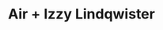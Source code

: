 ---
layout: post
category: concert
title: Air + Izzy Lindqwister
artists: 
- Air
- Izzy Lindqwister
place: 
- L'Olympia
country: France
city: Paris
---